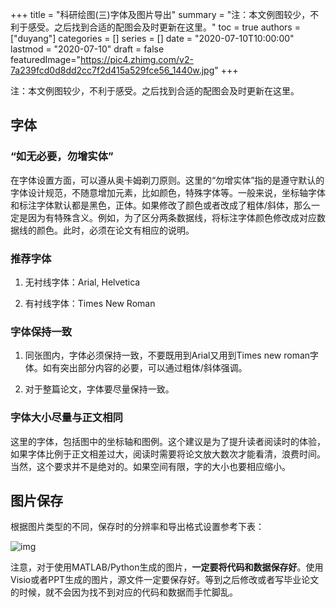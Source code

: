 +++
title = "科研绘图(三)字体及图片导出"
summary = "注：本文例图较少，不利于感受。之后找到合适的配图会及时更新在这里。"
toc = true
authors = ["duyang"]
categories = []
series = []
date = "2020-07-10T10:00:00"
lastmod = "2020-07-10"
draft = false
featuredImage="https://pic4.zhimg.com/v2-7a239fcd0d8dd2cc7f2d415a529fce56_1440w.jpg"
+++

注：本文例图较少，不利于感受。之后找到合适的配图会及时更新在这里。

## 字体

### “如无必要，勿增实体”

在字体设置方面，可以遵从奥卡姆剃刀原则。这里的“勿增实体”指的是遵守默认的字体设计规范，不随意增加元素，比如颜色，特殊字体等。一般来说，坐标轴字体和标注字体默认都是黑色，正体。如果修改了颜色或者改成了粗体/斜体，那么一定是因为有特殊含义。例如，为了区分两条数据线，将标注字体颜色修改成对应数据线的颜色。此时，必须在论文有相应的说明。

### 推荐字体

1. 无衬线字体：Arial, Helvetica

2. 有衬线字体：Times New Roman

### 字体保持一致

1. 同张图内，字体必须保持一致，不要既用到Arial又用到Times new roman字体。如有突出部分内容的必要，可以通过粗体/斜体强调。

2. 对于整篇论文，字体要尽量保持一致。

### 字体大小尽量与正文相同

这里的字体，包括图中的坐标轴和图例。这个建议是为了提升读者阅读时的体验，如果字体比例于正文相差过大，阅读时需要将论文放大数次才能看清，浪费时间。当然，这个要求并不是绝对的。如果空间有限，字的大小也要相应缩小。

## 图片保存

根据图片类型的不同，保存时的分辨率和导出格式设置参考下表：

![img](https://pic1.zhimg.com/80/v2-42c42f2cba9c80831736dcd37b5e7f88_720w.jpg)

注意，对于使用MATLAB/Python生成的图片，**一定要将代码和数据保存好**。使用Visio或者PPT生成的图片，源文件一定要保存好。等到之后修改或者写毕业论文的时候，就不会因为找不到对应的代码和数据而手忙脚乱。

